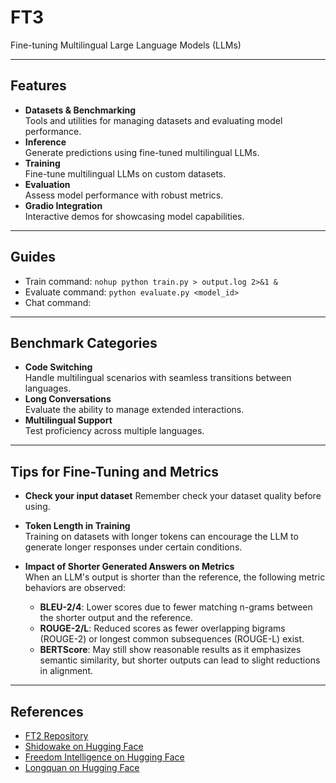 # FT3

Fine-tuning Multilingual Large Language Models (LLMs)

---

## Features

- **Datasets & Benchmarking**  
  Tools and utilities for managing datasets and evaluating model performance.
- **Inference**  
  Generate predictions using fine-tuned multilingual LLMs.
- **Training**  
  Fine-tune multilingual LLMs on custom datasets.
- **Evaluation**  
  Assess model performance with robust metrics.
- **Gradio Integration**  
  Interactive demos for showcasing model capabilities.

---

## Guides
- Train command: `nohup python train.py > output.log 2>&1 &`
- Evaluate command: `python evaluate.py <model_id>`
- Chat command:

---

## Benchmark Categories

- **Code Switching**  
  Handle multilingual scenarios with seamless transitions between languages.
- **Long Conversations**  
  Evaluate the ability to manage extended interactions.
- **Multilingual Support**  
  Test proficiency across multiple languages.

---

## Tips for Fine-Tuning and Metrics

- **Check your input dataset**
  Remember check your dataset quality before using.

- **Token Length in Training**  
  Training on datasets with longer tokens can encourage the LLM to generate longer responses under certain conditions.
  
- **Impact of Shorter Generated Answers on Metrics**  
  When an LLM's output is shorter than the reference, the following metric behaviors are observed:
  - **BLEU-2/4**: Lower scores due to fewer matching n-grams between the shorter output and the reference.
  - **ROUGE-2/L**: Reduced scores as fewer overlapping bigrams (ROUGE-2) or longest common subsequences (ROUGE-L) exist.
  - **BERTScore**: May still show reasonable results as it emphasizes semantic similarity, but shorter outputs can lead to slight reductions in alignment.

---

## References

- [FT2 Repository](https://github.com/locchh/ft2)  
- [Shidowake on Hugging Face](https://huggingface.co/shidowake)  
- [Freedom Intelligence on Hugging Face](https://huggingface.co/FreedomIntelligence)  
- [Longquan on Hugging Face](https://huggingface.co/longquan)